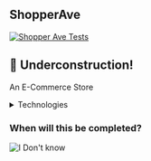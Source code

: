 <h2>ShopperAve</h2>
<p>
  <a href="https://github.com/abdulsamad/shopper-ave/actions"/>
   <img src="https://github.com/abdulsamad/shopper-ave/actions/workflows/ci.yml/badge.svg" alt="Shopper Ave Tests">
  </a>
</h2>

## :construction: Underconstruction!

An E-Commerce Store

<details>
	<summary>Technologies</summary>
	Rect, Next.js, Node, Express and MongoDB
</details>

### When will this be completed?

![I Don't know](https://media.giphy.com/media/cwTtbmUwzPqx2/giphy.gif "I don't know")
